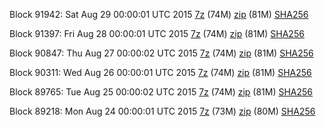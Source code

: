 Block 91942: Sat Aug 29 00:00:01 UTC 2015 [7z](https://transfer.sh/fKwpC/bootstrap.dat.20150829.7z) (74M) [zip](https://transfer.sh/E6Gpr/bootstrap.dat.20150829.zip) (81M) [SHA256](https://transfer.sh/uw7dv/sha256.txt)

Block 91397: Fri Aug 28 00:00:01 UTC 2015 [7z](https://transfer.sh/9TGdR/bootstrap.dat.20150828.7z) (74M) [zip](https://transfer.sh/syhGh/bootstrap.dat.20150828.zip) (81M) [SHA256](https://transfer.sh/KySA4/sha256.txt)

Block 90847: Thu Aug 27 00:00:02 UTC 2015 [7z](https://transfer.sh/15ykzn/bootstrap.dat.20150827.7z) (74M) [zip](https://transfer.sh/12olKu/bootstrap.dat.20150827.zip) (81M) [SHA256](https://transfer.sh/12SuLD/sha256.txt)

Block 90311: Wed Aug 26 00:00:01 UTC 2015 [7z](https://transfer.sh/fkjy9/bootstrap.dat.20150826.7z) (74M) [zip](https://transfer.sh/Ce1As/bootstrap.dat.20150826.zip) (81M) [SHA256](https://transfer.sh/jAMdc/sha256.txt)

Block 89765: Tue Aug 25 00:00:02 UTC 2015 [7z](https://transfer.sh/nKUBU/bootstrap.dat.20150825.7z) (74M) [zip](https://transfer.sh/12Rmmd/bootstrap.dat.20150825.zip) (81M) [SHA256](https://transfer.sh/4RdxO/sha256.txt)

Block 89218: Mon Aug 24 00:00:01 UTC 2015 [7z](https://transfer.sh/1h84L4/bootstrap.dat.20150824.7z) (73M) [zip](https://transfer.sh/izfCe/bootstrap.dat.20150824.zip) (80M) [SHA256](https://transfer.sh/fNMkP/sha256.txt)
